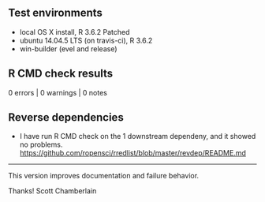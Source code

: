 ## Test environments

* local OS X install, R 3.6.2 Patched
* ubuntu 14.04.5 LTS (on travis-ci), R 3.6.2
* win-builder (evel and release)

## R CMD check results

0 errors | 0 warnings | 0 notes

## Reverse dependencies

* I have run R CMD check on the 1 downstream dependeny, and 
it showed no problems.
<https://github.com/ropensci/rredlist/blob/master/revdep/README.md>

---

This version improves documentation and failure behavior.

Thanks! 
Scott Chamberlain

